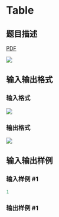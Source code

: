 # Table

## 题目描述

[problemUrl]: https://uva.onlinejudge.org/index.php?option=com_onlinejudge&Itemid=8&category=7&page=show_problem&problem=441

[PDF](https://uva.onlinejudge.org/external/5/p500.pdf)

![](https://cdn.luogu.com.cn/upload/vjudge_pic/UVA500/7ff445205e64db15b88908a9d685fbc87ab3d1ff.png)

## 输入输出格式

### 输入格式

![](https://cdn.luogu.com.cn/upload/vjudge_pic/UVA500/2bbfd00d711737db631869f29e34f45912dceae8.png)

### 输出格式

![](https://cdn.luogu.com.cn/upload/vjudge_pic/UVA500/5437efee4ec8f00fab9449ac16c0c4307884f5d7.png)

## 输入输出样例

### 输入样例 #1

```cpp
1
```


### 输出样例 #1

```cpp

```
